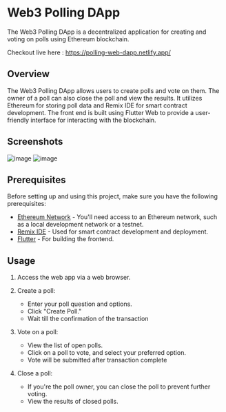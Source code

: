 # Web3 Polling DApp

The Web3 Polling DApp is a decentralized application for creating and voting on polls using Ethereum blockchain.

Checkout live here : https://polling-web-dapp.netlify.app/

## Overview

The Web3 Polling DApp allows users to create polls and vote on them. The owner of a poll can also close the poll and view the results. It utilizes Ethereum for storing poll data and Remix IDE for smart contract development. The front end is built using Flutter Web to provide a user-friendly interface for interacting with the blockchain.

## Screenshots 

![image](https://github.com/Ajaysinh1290/polling-dapp/assets/63580687/e3dea479-b53c-4182-a8ed-5a2f68345244)
![image](https://github.com/Ajaysinh1290/polling-dapp/assets/63580687/7d2bd517-b3b5-4ea7-9b2b-d3b0dff9213c)

## Prerequisites

Before setting up and using this project, make sure you have the following prerequisites:

- [Ethereum Network](https://ethereum.org/) - You'll need access to an Ethereum network, such as a local development network or a testnet.
- [Remix IDE](https://remix.ethereum.org/) - Used for smart contract development and deployment.
- [Flutter](https://flutter.dev/) - For building the frontend.


## Usage

1. Access the web app via a web browser.

2. Create a poll:
   - Enter your poll question and options.
   - Click "Create Poll."
   - Wait till the confirmation of the transaction

3. Vote on a poll:
   - View the list of open polls.
   - Click on a poll to vote, and select your preferred option.
   - Vote will be submitted after transaction complete

4. Close a poll:
   - If you're the poll owner, you can close the poll to prevent further voting.
   - View the results of closed polls.

